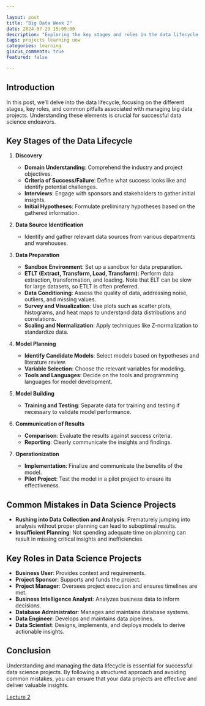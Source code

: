 ```yaml
---

layout: post  
title: "Big Data Week 2"  
date: 2024-07-29 15:09:00  
description: "Exploring the key stages and roles in the data lifecycle for effective data science projects."  
tags: projects learning uow
categories: learning  
giscus_comments: true  
featured: false  

---
```


## Introduction

In this post, we’ll delve into the data lifecycle, focusing on the different stages, key roles, and common pitfalls associated with managing big data projects. Understanding these elements is crucial for successful data science endeavors.

## Key Stages of the Data Lifecycle

1. **Discovery**
   - **Domain Understanding**: Comprehend the industry and project objectives.
   - **Criteria of Success/Failure**: Define what success looks like and identify potential challenges.
   - **Interviews**: Engage with sponsors and stakeholders to gather initial insights.
   - **Initial Hypotheses**: Formulate preliminary hypotheses based on the gathered information.

2. **Data Source Identification**
   - Identify and gather relevant data sources from various departments and warehouses.

3. **Data Preparation**
   - **Sandbox Environment**: Set up a sandbox for data preparation.
   - **ETLT (Extract, Transform, Load, Transform)**: Perform data extraction, transformation, and loading. Note that ELT can be slow for large datasets, so ETLT is often preferred.
   - **Data Conditioning**: Assess the quality of data, addressing noise, outliers, and missing values.
   - **Survey and Visualization**: Use plots such as scatter plots, histograms, and heat maps to understand data distributions and correlations.
   - **Scaling and Normalization**: Apply techniques like Z-normalization to standardize data.

4. **Model Planning**
   - **Identify Candidate Models**: Select models based on hypotheses and literature review.
   - **Variable Selection**: Choose the relevant variables for modeling.
   - **Tools and Languages**: Decide on the tools and programming languages for model development.

5. **Model Building**
   - **Training and Testing**: Separate data for training and testing if necessary to validate model performance.

6. **Communication of Results**
   - **Comparison**: Evaluate the results against success criteria.
   - **Reporting**: Clearly communicate the insights and findings.

7. **Operationization**
   - **Implementation**: Finalize and communicate the benefits of the model.
   - **Pilot Project**: Test the model in a pilot project to ensure its effectiveness.

## Common Mistakes in Data Science Projects

- **Rushing into Data Collection and Analysis**: Prematurely jumping into analysis without proper planning can lead to suboptimal results.
- **Insufficient Planning**: Not spending adequate time on planning can result in missing critical insights and inefficiencies.

## Key Roles in Data Science Projects

- **Business User**: Provides context and requirements.
- **Project Sponsor**: Supports and funds the project.
- **Project Manager**: Oversees project execution and ensures timelines are met.
- **Business Intelligence Analyst**: Analyzes business data to inform decisions.
- **Database Administrator**: Manages and maintains database systems.
- **Data Engineer**: Develops and maintains data pipelines.
- **Data Scientist**: Designs, implements, and deploys models to derive actionable insights.

## Conclusion

Understanding and managing the data lifecycle is essential for successful data science projects. By following a structured approach and avoiding common mistakes, you can ensure that your data projects are effective and deliver valuable insights.

[Lecture 2](/assets/pdf/bigdata/w2-BDLifecycle.pdf)